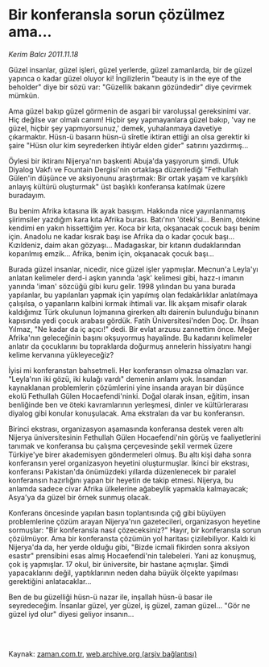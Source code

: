 # Bir konferansla sorun çözülmez ama...

*Kerim Balcı 2011.11.18*

<td class="columnist-detail">
<p>Güzel insanlar, güzel işleri, güzel yerlerde, güzel zamanlarda, bir de güzel yapınca o kadar güzel oluyor ki! İngilizlerin "beauty is in the eye of the beholder" diye bir sözü var: "Güzellik bakanın gözündedir" diye çevirmek mümkün.</p>
<p>
<div id="haberMetinDiv">
<p>Ama güzel bakıp güzel görmenin de asgari bir varoluşsal gereksinimi var. Hiç değilse var olmalı canım! Hiçbir şey yapmayanlara güzel bakıp, 'vay ne güzel, hiçbir şey yapmıyorsunuz,' demek, yuhalanmaya davetiye çıkarmaktır. Hüsn-ü basarın hüsn-ü sîretle iktiran ettiği an olsa gerektir ki şaire "Hüsn olur kim seyrederken ihtiyâr elden gider" satırını yazdırmış...
<p>Öylesi bir iktiranı Nijerya'nın başkenti Abuja'da yaşıyorum şimdi. Ufuk Diyalog Vakfı ve Fountain Dergisi'nin ortaklaşa düzenlediği "Fethullah Gülen'in düşünce ve aksiyonunu araştırmak: Bir ortak yaşam ve karşılıklı anlayış kültürü oluşturmak" üst başlıklı konferansa katılmak üzere buradayım.
<p>Bu benim Afrika kıtasına ilk ayak basışım. Hakkında nice yayınlanmamış şiirimsiler yazdığım kara kıta Afrika burası. Batı'nın 'öteki'si... Benim, ötekine kendimi en yakın hissettiğim yer. Koca bir kıta, okşanacak çocuk başı benim için. Anadolu ne kadar kısrak başı ise Afrika da o kadar çocuk başı... Kızıldeniz, daim akan gözyaşı... Madagaskar, bir kıtanın dudaklarından koparılmış emzik... Afrika, benim için, okşanacak çocuk başı...
<p>Burada güzel insanlar, nicedir, nice güzel işler yapmışlar. Mecnun'a Leyla'yı anlatan kelimeler derd-i aşkın yanında 'aşk' kelimesi gibi, hazz-ı imanın yanında 'iman' sözcüğü gibi kuru gelir. 1998 yılından bu yana burada yapılanlar, bu yapılanları yapmak için yapılmış olan fedakârlıklar anlatılmaya çalışılsa, o yapanların kalbini kırmak ihtimali var. İlk akşam misafir olarak kaldığımız Türk okulunun lojmanına girerken altı dairenin bulunduğu binanın kapısında yedi çocuk arabası gördük. Fatih Üniversitesi'nden Doç. Dr. İhsan Yılmaz, "Ne kadar da iç açıcı!" dedi. Bir evlat arzusu zannettim önce. Meğer Afrika'nın geleceğinin başını okşuyormuş hayalinde. Bu kadarını kelimeler anlatır da çocuklarını bu topraklarda doğurmuş annelerin hissiyatını hangi kelime kervanına yükleyeceğiz?
<p>İyisi mi konferanstan bahsetmeli. Her konferansın olmazsa olmazları var. "Leyla'nın iki gözü, iki kulağı vardı" demenin anlamı yok. İnsandan kaynaklanan problemlerin çözümlerini yine insanda arayan bir düşünce ekolü Fethullah Gülen Hocaefendi'ninki. Doğal olarak insan, eğitim, insan benliğinde ben ve öteki kavramlarının yerleşmesi, dinler ve kültürlerarası diyalog gibi konular konuşulacak. Ama ekstraları da var bu konferansın.
<p>Birinci ekstrası, organizasyon aşamasında konferansa destek veren altı Nijerya üniversitesinin Fethullah Gülen Hocaefendi'nin görüş ve faaliyetlerini tanımak ve konferansa bu çalışma çerçevesinde şekil vermek üzere Türkiye'ye birer akademisyen göndermeleri olmuş. Bu altı kişi daha sonra konferansın yerel organizasyon heyetini oluşturmuşlar. İkinci bir ekstrası, konferansı Pakistan'da önümüzdeki yıllarda düzenlenecek bir paralel konferansın hazırlığını yapan bir heyetin de takip etmesi. Nijerya, bu anlamda sadece civar Afrika ülkelerine ağabeylik yapmakla kalmayacak; Asya'ya da güzel bir örnek sunmuş olacak.
<p>Konferans öncesinde yapılan basın toplantısında çığ gibi büyüyen problemlerine çözüm arayan Nijerya'nın gazetecileri, organizasyon heyetine sormuşlar: "Bir konferansla nasıl çözeceksiniz?" Hayır, bir konferansla sorun çözülmüyor. Ama bir konferansta çözümün yol haritası çizilebiliyor. Kaldı ki Nijerya'da da, her yerde olduğu gibi, "Bizde icmali fikirden sonra aksiyon esastır" prensibini esas almış Hocaefendi'nin talebeleri. Yani az konuşmuş, çok iş yapmışlar. 17 okul, bir üniversite, bir hastane açmışlar. Şimdi yapacaklarını değil, yaptıklarının neden daha büyük ölçekte yapılması gerektiğini anlatacaklar...
<p>Ben de bu güzelliği hüsn-ü nazar ile, inşallah hüsn-ü basar ile seyredeceğim. İnsanlar güzel, yer güzel, iş güzel, zaman güzel... "Gör ne güzel iyd olur" diyesi geliyor insanın... </p></p></p></p></p></p></p></p></div>
</p>


<p><br>
		 </br></p></td>

Kaynak: [zaman.com.tr](http://zaman.com.tr/yazar.do?yazino=1203429), [web.archive.org (arşiv bağlantısı)](http://web.archive.org/web/20120306003951/http://www.zaman.com.tr:80/yazar.do?yazino=1203429)
